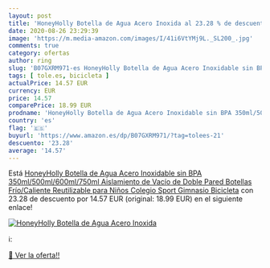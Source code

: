 ```yaml
---
layout: post
title: 'HoneyHolly Botella de Agua Acero Inoxida al 23.28 % de descuento'
date: 2020-08-26 23:29:39
image: 'https://m.media-amazon.com/images/I/41i6VtYMj9L._SL200_.jpg'
comments: true
category: ofertas
author: ring
slug: 'B07GXRM971-es HoneyHolly Botella de Agua Acero Inoxidable sin BPA...'
tags: [ tole.es, bicicleta ]
actualPrice: 14.57 EUR
currency: EUR
price: 14.57
comparePrice: 18.99 EUR
prodname: 'HoneyHolly Botella de Agua Acero Inoxidable sin BPA 350ml/500ml/600ml/750ml  Aislamiento de Vacío de Doble Pared  Botellas Frío/Caliente  Reutilizable para Niños  Colegio  Sport  Gimnasio  Bicicleta'
country: 'es'
flag: '🇪🇸'
buyurl: 'https://www.amazon.es/dp/B07GXRM971/?tag=tolees-21'
descuento: '23.28'
average: '14.57'
---
```


Está [HoneyHolly Botella de Agua Acero Inoxidable sin BPA 350ml/500ml/600ml/750ml  Aislamiento de Vacío de Doble Pared  Botellas Frío/Caliente  Reutilizable para Niños  Colegio  Sport  Gimnasio  Bicicleta](https://www.amazon.es/dp/B07GXRM971/?tag=tolees-21) con 23.28 de descuento por 14.57 EUR (original: 18.99 EUR) en el siguiente enlace!

[![HoneyHolly Botella de Agua Acero Inoxida](https://m.media-amazon.com/images/I/41i6VtYMj9L._SL200_.jpg)](https://www.amazon.es/dp/B07GXRM971/?tag=tolees-21)

ℹ️:


[🛒 Ver la oferta!!](https://www.amazon.es/dp/B07GXRM971/?tag=tolees-21)
